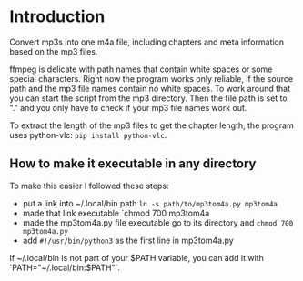 # Introduction

Convert mp3s into one m4a file, including chapters and meta information based on the mp3 files.

ffmpeg is delicate with path names that contain white spaces or some special characters. Right now the program works only reliable, if the source path and the mp3 file names contain no white spaces. To work around that you can start the script from the mp3 directory. Then the file path is set to "." and you only have to check if your mp3 file names work out.

To extract the length of the mp3 files to get the chapter length, the program uses python-vlc: `pip install python-vlc`.

## How to make it executable in any directory

To make this easier I followed these steps:
- put a link into ~/.local/bin path
`ln -s path/to/mp3tom4a.py mp3tom4a`
- made that link executable
`chmod 700 mp3tom4a
- made the mp3tom4a.py file executable
go to its directory and `chmod 700 mp3tom4a.py`
- add `#!/usr/bin/python3` as the first line in mp3tom4a.py

If ~/.local/bin is not part of your $PATH variable, you can add it with `PATH="~/.local/bin:$PATH"`.
